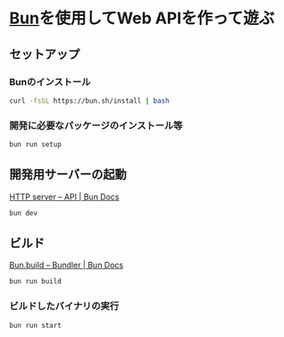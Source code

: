 # [Bun](https://bun.sh/)を使用してWeb APIを作って遊ぶ

## セットアップ

### Bunのインストール

```bash
curl -fsSL https://bun.sh/install | bash
```

### 開発に必要なパッケージのインストール等

```bash
bun run setup
```

## 開発用サーバーの起動

[HTTP server – API | Bun Docs](https://bun.sh/docs/api/http)

```bash
bun dev
```

## ビルド

[Bun.build – Bundler | Bun Docs](https://bun.sh/docs/bundler)

```bash
bun run build
```

### ビルドしたバイナリの実行

```bash
bun run start
```
